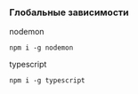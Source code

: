 ### Глобальные зависимости

nodemon
```
npm i -g nodemon
```

typescript
```
npm i -g typescript
```